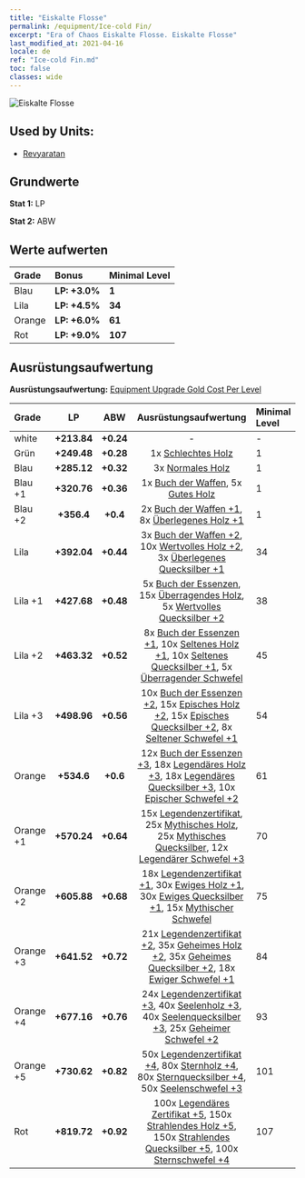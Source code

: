 ```yaml
---
title: "Eiskalte Flosse"
permalink: /equipment/Ice-cold Fin/
excerpt: "Era of Chaos Eiskalte Flosse. Eiskalte Flosse"
last_modified_at: 2021-04-16
locale: de
ref: "Ice-cold Fin.md"
toc: false
classes: wide
---
```


  ![Eiskalte Flosse](/images/e/e_99082.png)

## Used by Units:

* [Revyaratan](/de/units/Revyaratan/) 


## Grundwerte
 **Stat 1:** LP

 **Stat 2:** ABW

## Werte aufwerten

  |     Grade    |   Bonus | Minimal Level | 
  |:-------------|:--------|:--------------| 
  | Blau | **LP: +3.0%** | **1** | 
  | Lila | **LP: +4.5%** | **34** | 
  | Orange | **LP: +6.0%** | **61** | 
  | Rot | **LP: +9.0%** | **107** | 


## Ausrüstungsaufwertung
 **Ausrüstungsaufwertung:** [Equipment Upgrade Gold Cost Per Level](/equipment/EquipmentUpgradeCostPerLevel/) 

  |          Grade      | LP | ABW | Ausrüstungsaufwertung | Minimal Level |
  |:--------------------|:---------:|:---------:|:----------------:|:--------------|
  | white | **+213.84** | **+0.24** | - | - |
  | Grün | **+249.48** | **+0.28** | 1x [Schlechtes Holz](/de/Items/mat_1/) | 1 |
  | Blau | **+285.12** | **+0.32** | 3x [Normales Holz](/de/Items/mat_7/) | 1 |
  | Blau +1 | **+320.76** | **+0.36** | 1x [Buch der Waffen](/de/Items/mat_18/), 5x [Gutes Holz](/de/Items/mat_13/) | 1 |
  | Blau +2 | **+356.4** | **+0.4** | 2x [Buch der Waffen +1](/de/Items/mat_25/), 8x [Überlegenes Holz +1](/de/Items/mat_20/) | 1 |
  | Lila | **+392.04** | **+0.44** | 3x [Buch der Waffen +2](/de/Items/mat_32/), 10x [Wertvolles Holz +2](/de/Items/mat_27/), 3x [Überlegenes Quecksilber +1](/de/Items/mat_21/) | 34 |
  | Lila +1 | **+427.68** | **+0.48** | 5x [Buch der Essenzen](/de/Items/mat_39/), 15x [Überragendes Holz](/de/Items/mat_34/), 5x [Wertvolles Quecksilber +2](/de/Items/mat_28/) | 38 |
  | Lila +2 | **+463.32** | **+0.52** | 8x [Buch der Essenzen +1](/de/Items/mat_46/), 10x [Seltenes Holz +1](/de/Items/mat_41/), 10x [Seltenes Quecksilber +1](/de/Items/mat_42/), 5x [Überragender Schwefel](/de/Items/mat_36/) | 45 |
  | Lila +3 | **+498.96** | **+0.56** | 10x [Buch der Essenzen +2](/de/Items/mat_53/), 15x [Episches Holz +2](/de/Items/mat_48/), 15x [Episches Quecksilber +2](/de/Items/mat_49/), 8x [Seltener Schwefel +1](/de/Items/mat_43/) | 54 |
  | Orange | **+534.6** | **+0.6** | 12x [Buch der Essenzen +3](/de/Items/mat_60/), 18x [Legendäres Holz +3](/de/Items/mat_55/), 18x [Legendäres Quecksilber +3](/de/Items/mat_56/), 10x [Epischer Schwefel +2](/de/Items/mat_50/) | 61 |
  | Orange +1 | **+570.24** | **+0.64** | 15x [Legendenzertifikat](/de/Items/mat_67/), 25x [Mythisches Holz](/de/Items/mat_62/), 25x [Mythisches Quecksilber](/de/Items/mat_63/), 12x [Legendärer Schwefel +3](/de/Items/mat_57/) | 70 |
  | Orange +2 | **+605.88** | **+0.68** | 18x [Legendenzertifikat +1](/de/Items/mat_74/), 30x [Ewiges Holz +1](/de/Items/mat_69/), 30x [Ewiges Quecksilber +1](/de/Items/mat_70/), 15x [Mythischer Schwefel](/de/Items/mat_64/) | 75 |
  | Orange +3 | **+641.52** | **+0.72** | 21x [Legendenzertifikat +2](/de/Items/mat_81/), 35x [Geheimes Holz +2](/de/Items/mat_76/), 35x [Geheimes Quecksilber +2](/de/Items/mat_77/), 18x [Ewiger Schwefel +1](/de/Items/mat_71/) | 84 |
  | Orange +4 | **+677.16** | **+0.76** | 24x [Legendenzertifikat +3](/de/Items/mat_88/), 40x [Seelenholz +3](/de/Items/mat_83/), 40x [Seelenquecksilber +3](/de/Items/mat_84/), 25x [Geheimer Schwefel +2](/de/Items/mat_78/) | 93 |
  | Orange +5 | **+730.62** | **+0.82** | 50x [Legendenzertifikat +4](/de/Items/mat_95/), 80x [Sternholz +4](/de/Items/mat_90/), 80x [Sternquecksilber +4](/de/Items/mat_91/), 50x [Seelenschwefel +3](/de/Items/mat_85/) | 101 |
  | Rot | **+819.72** | **+0.92** | 100x [Legendäres Zertifikat +5](/de/Items/mat_102/), 150x [Strahlendes Holz +5](/de/Items/mat_97/), 150x [Strahlendes Quecksilber +5](/de/Items/mat_98/), 100x [Sternschwefel +4](/de/Items/mat_92/) | 107 |

